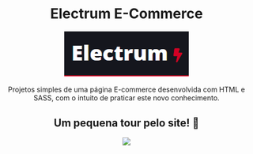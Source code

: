 <h1 align="center">Electrum E-Commerce</h1>
 
<div align="center">
    <img width="50%" src="img/electrum-logo.png">
<div>

Projetos simples de uma página E-commerce desenvolvida com HTML e SASS, com o intuito de praticar este novo conhecimento.

##

<h2>Um pequena tour pelo site! 🚀</h2>

<img src="img/electrum.gif">